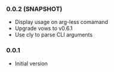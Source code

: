 ### 0.0.2 (SNAPSHOT)
* Display usage on arg-less comamand
* Upgrade vows to v0.6.1
* Use cly to parse CLI arguments

### 0.0.1
* Initial version
